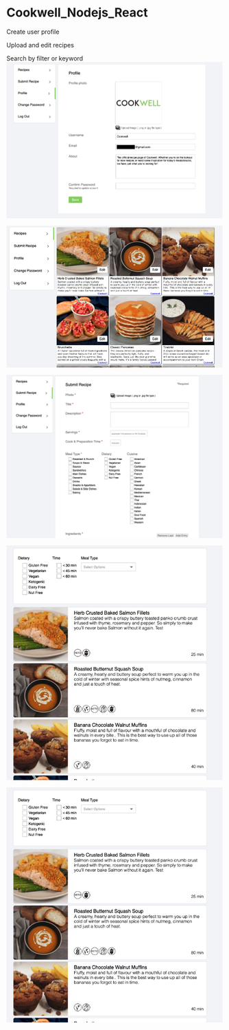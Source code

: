 # Cookwell_Nodejs_React

Create user profile

Upload and edit recipes

Search by filter or keyword
![alt text](https://github.com/ryamel/Cookwell_Nodejs_React/blob/34308d8909626078aa89a07666af5c419850ee40/profile.png)

![alt text](https://github.com/ryamel/Cookwell_Nodejs_React/blob/af699820a381bc3156a0dd03816e44965c8cbece/recipes.png)

![alt text](https://github.com/ryamel/Cookwell_Nodejs_React/blob/e31e3d86014513f0e2a849b6a9a2bd853b608438/upload.png)

![alt text](https://github.com/ryamel/Cookwell_Nodejs_React/blob/f76c652714ed72bf5e5a7891cc64a80031423b5c/filter.png)

<p align="center">
  <img src="https://github.com/ryamel/Cookwell_Nodejs_React/blob/f76c652714ed72bf5e5a7891cc64a80031423b5c/filter.png" />
</p>
